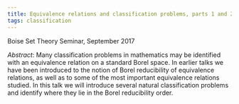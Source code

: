 ```yaml
---
title: Equivalence relations and classification problems, parts 1 and 2
tags: classification
---
```


Boise Set Theory Seminar, September 2017<!--more-->

*Abstract*: Many classification problems in mathematics may be identified with an equivalence relation on a standard Borel space. In earlier talks we have been introduced to the notion of Borel reducibility of equivalence relations, as well as to some of the most important equivalence relations studied. In this talk we will introduce several natural classification problems and identify where they lie in the Borel reducibility order.
